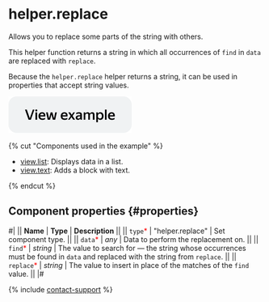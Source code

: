 # helper.replace

Allows you to replace some parts of the string with others.

This helper function returns a string in which all occurrences of `find` in `data` are replaced with `replace`.

Because the `helper.replace` helper returns a string, it can be used in properties that accept string values.

[![View example](../_images/buttons/view-example.svg)](https://ya.cc/t/11ypBlCg42Qp6o)

{% cut "Components used in the example" %}

- [view.list](view.list.md): Displays data in a list.
- [view.text](view.text.md): Adds a block with text.

{% endcut %}

## Component properties {#properties}

#|
|| **Name** | **Type** | **Description** ||
|| `type`<span style="color: red">\*</span> | "helper.replace" | Set component type. ||
|| `data`<span style="color: red">\*</span> | _any_ | Data to perform the replacement on.
||
|| `find`<span style="color: red">\*</span> | _string_ | The value to search for — the string whose occurrences must be found in `data` and replaced with the string from `replace`. ||
|| `replace`<span style="color: red">\*</span> | _string_ | The value to insert in place of the matches of the `find` value. ||
|#

{% include [contact-support](../_includes/contact-support.md) %}
